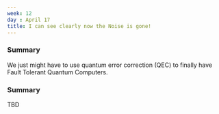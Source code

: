 ```yaml
---
week: 12
day : April 17
title: I can see clearly now the Noise is gone!
---
```


### Summary
We just might have to use quantum error correction (QEC) to finally have Fault Tolerant Quantum Computers.

### Summary
TBD